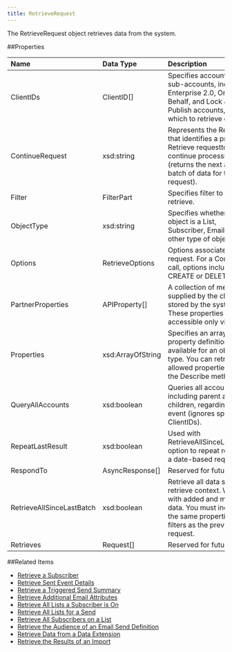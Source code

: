 ```yaml
---
title: RetrieveRequest
---
```

The RetrieveRequest object retrieves data from the system.

##Properties
<table class="table table-hover">
<thead align="left">
<tr><th>Name</th><th>Data Type</th><th>Description</th></tr>
</thead>
<tbody>
<tr>
<td>ClientIDs</td>
<td>ClientID[]</td>
<td>Specifies accounts and sub-accounts, including Enterprise 2.0, On-Your-Behalf, and Lock & Publish accounts, from which to retrieve data.</td>
</tr>
<tr>
<td>ContinueRequest</td>
<td>xsd:string</td>
<td>Represents the RequestID that identifies a previous Retrieve requestto continue processing (returns the next available batch of data for that request).</td>
</tr>
<tr>
<td>Filter</td>
<td>FilterPart</td>
<td>Specifies filter to apply to retrieve.</td>
</tr>
<tr>
<td>ObjectType</td>
<td>xsd:string</td>
<td>Specifies whether the object is a List, Subscriber, Email, or other type of object.</td>
</tr>
<tr>
<td>Options</td>
<td>RetrieveOptions</td>
<td>Options associated with a request. For a Configure call, options include CREATE or DELETE.</td>
</tr>
<tr>
<td>PartnerProperties</td>
<td>APIProperty[]</td>
<td>A collection of metadata supplied by the client and stored by the system. These properties are accessible only via API.</td>
</tr>
<tr>
<td>Properties</td>
<td>xsd:ArrayOfString</td>
<td>Specifies an array of property definitions available for an object type. You can retrieve allowed properties using the Describe method.</td>
</tr>
<tr>
<td>QueryAllAccounts</td>
<td>xsd:boolean</td>
<td>Queries all accounts, including parent and all children, regarding an event (ignores specified ClientIDs).</td>
</tr>
<tr>
<td>RepeatLastResult</td>
<td>xsd:boolean</td>
<td>Used with RetrieveAllSinceLastBatch option to repeat returning a date-based request.</td>
</tr>
<tr>
<td>RespondTo</td>
<td>AsyncResponse[]</td>
<td>Reserved for future use.</td>
</tr>
<tr>
<td>RetrieveAllSinceLastBatch</td>
<td>xsd:boolean</td>
<td>Retrieve all data since last retrieve context. Works with added and modified data. You must include the same properties and filters as the previous request.</td>
</tr>
<tr>
<td>Retrieves</td>
<td>Request[]</td>
<td>Reserved for future use.</td>
</tr>
</tbody>
</table>

##Related Items
* <a href="retrieve_a_subscriber_via_the_web_service_api.htm" title="Retrieve_a_Subscriber_Via_the_Web_Service_API">Retrieve a Subscriber</a>
* <a href="retrieve_sentevent_details_for_job.htm" title="Retrieve_SentEvent_Details_for_Job">Retrieve Sent Event Details</a>
* <a href="retrieving_a_triggered_send_summary.htm" title="Retrieving_a_Triggered_Send_Summary">Retrieve a Triggered Send Summary</a>
* <a href="retrieving_additional_email_attributes.htm" title="Retrieving_Additional_Email_Attributes">Retrieve Additional Email Attributes</a>
* <a href="retrieving_all_lists_a_subscriber_is_on.htm" title="Retrieving_All_Lists_a_Subscriber_is_On">Retrieve All Lists a Subscriber is On</a>
* <a href="retrieving_all_lists_for_a_send.htm" title="Retrieving_All_Lists_for_a_Send">Retrieve All Lists for a Send</a>
* <a href="retrieving_all_subscribers_on_a_list.htm" title="Retrieving_All_Subscribers_on_a_List">Retrieve All Subscribers on a List</a>
* <a href="retrieving_audience_of_send_definition.htm" title="Retrieving_Audience_of_Send_Definition">Retrieve the Audience of an Email Send Definition</a>
* <a href="retrieving_data_from_a_data_extension.htm" title="Retrieving_Data_from_a_Data_Extension">Retrieve Data from a Data Extension</a>
* <a href="retrieving_the_results_of_an_import.htm" title="Retrieving_the_Results_of_an_Import">Retrieve the Results of an Import</a>
